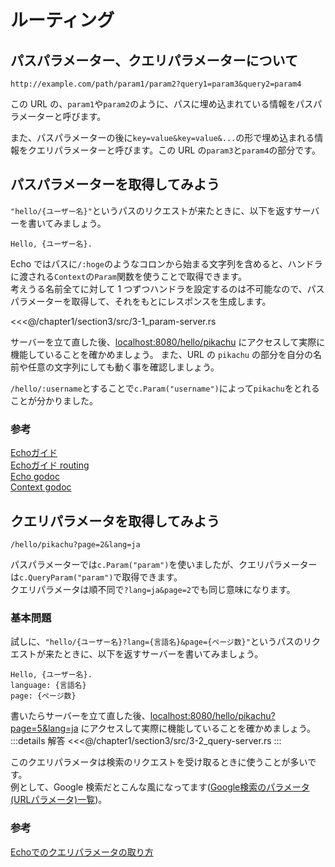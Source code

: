 # ルーティング

## パスパラメーター、クエリパラメーターについて

```
http://example.com/path/param1/param2?query1=param3&query2=param4
```

この URL の、`param1`や`param2`のように、パスに埋め込まれている情報をパスパラメーターと呼びます。

また、パスパラメーターの後に`key=value&key=value&...`の形で埋め込まれる情報をクエリパラメーターと呼びます。この URL の`param3`と`param4`の部分です。

## パスパラメーターを取得してみよう

`"hello/{ユーザー名}"`というパスのリクエストが来たときに、以下を返すサーバーを書いてみましょう。

```
Hello, {ユーザー名}.
```

Echo ではパスに`/:hoge`のようなコロンから始まる文字列を含めると、ハンドラに渡される`Context`の`Param`関数を使うことで取得できます。  
考えうる名前全てに対して 1 つずつハンドラを設定するのは不可能なので、パスパラメーターを取得して、それをもとにレスポンスを生成します。

<<<@/chapter1/section3/src/3-1_param-server.rs

サーバーを立て直した後、<a href='http://localhost:8080/hello/pikachu' target="_blank" rel="noopener noreferrer">localhost:8080/hello/pikachu</a> にアクセスして実際に機能していることを確かめましょう。  また、URL の `pikachu` の部分を自分の名前や任意の文字列にしても動く事を確認しましょう。

`/hello/:username`とすることで`c.Param("username")`によって`pikachu`をとれることが分かりました。

### 参考
[Echoガイド](https://echo.labstack.com/guide)  
[Echoガイド routing](https://echo.labstack.com/guide/routing)  
[Echo godoc](https://pkg.go.dev/github.com/labstack/echo/v4)  
[Context godoc](https://golang.org/pkg/context/)

## クエリパラメータを取得してみよう
```
/hello/pikachu?page=2&lang=ja
```

パスパラメーターでは`c.Param("param")`を使いましたが、クエリパラメーターは`c.QueryParam("param")`で取得できます。  
クエリパラメータは順不同で`?lang=ja&page=2`でも同じ意味になります。
### 基本問題

試しに、`"hello/{ユーザー名}?lang={言語名}&page={ページ数}"`というパスのリクエストが来たときに、以下を返すサーバーを書いてみましょう。
```
Hello, {ユーザー名}.
language: {言語名}
page: {ページ数}
```

書いたらサーバーを立て直した後、<a href='http://localhost:8080/hello/pikachu?page=5&lang=ja' target="_blank" rel="noopener noreferrer">localhost:8080/hello/pikachu?page=5&lang=ja</a> にアクセスして実際に機能していることを確かめましょう。
:::details 解答
<<<@/chapter1/section3/src/3-2_query-server.rs
:::

このクエリパラメータは検索のリクエストを受け取るときに使うことが多いです。  
例として、Google 検索だとこんな風になってます([Google検索のパラメータ(URLパラメータ)一覧](http://www13.plala.or.jp/bigdata/google.html))。

### 参考
[Echoでのクエリパラメータの取り方](https://echo.labstack.com/guide/request#query-parameters-1)
